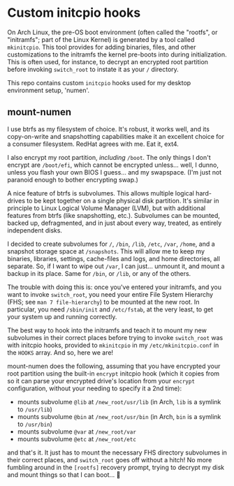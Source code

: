 Custom initcpio hooks
==========================================================================

On Arch Linux, the pre-OS boot environment (often called the "rootfs", or
"initramfs"; part of the Linux Kernel) is generated by a tool called
`mkinitcpio`. This tool provides for adding binaries, files, and other
customizations to the initramfs the kernel pre-boots into during
initialization. This is often used, for instance, to decrypt an encrypted
root partition before invoking `switch_root` to instate it as your `/`
directory.

This repo contains custom `initcpio` hooks used for my desktop environment
setup, 'numen'.

mount-numen
--------------------------------------------------------------------------
I use btrfs as my filesystem of choice. It's robust, it works well, and
its copy-on-write and snapshotting capabilities make it an excellent
choice for a consumer filesystem. RedHat agrees with me. Eat it, ext4.

I also encrypt my root partition, *including* `/boot`. The only things I
don't encrypt are `/boot/efi`, which cannot be encrypted unless... well, I
dunno, unless you flash your own BIOS I guess... and my swapspace. (I'm
just not paranoid enough to bother encrypting swap.)

A nice feature of btrfs is subvolumes. This allows multiple logical
hard-drives to be kept together on a single physical disk partition. It's
similar in principle to Linux Logical Volume Manager (LVM), but with
additional features from btrfs (like snapshotting, etc.). Subvolumes can
be mounted, backed up, defragmented, and in just about every way, treated,
as entirely independent disks.

I decided to create subvolumes for `/`, `/bin`, `/lib`, `/etc`, `/var`,
`/home`, and a snapshot storage space at `/snapshots`. This will allow me
to keep my binaries, libraries, settings, cache-files and logs, and home
directories, all separate. So, if I want to wipe out `/var`, I can just...
unmount it, and mount a backup in its place. Same for `/bin`, or `/lib`,
or any of the others.

The trouble with doing this is: once you've entered your initramfs, and
you want to invoke `switch_root`, you need your entire File System
Hierarchy (FHS; see `man 7 file-hierarchy`) to be mounted at the new root.
In particular, you need `/sbin/init` and `/etc/fstab`, at the very least,
to get your system up and running correctly.

The best way to hook into the initramfs and teach it to mount my new
subvolumes in their correct places before trying to invoke `switch_root`
was with initcpio hooks, provided to `mkinitcpio` in my
`/etc/mkinitcpio.conf` in the `HOOKS` array. And so, here we are!

mount-numen does the following, assuming that you have encrypted your root
partition using the built-in `encrypt` initcpio hook (which it copies from
so it can parse your encrypted drive's location from your `encrypt`
configuration, without your needing to specify it a 2nd time):

- mounts subvolume `@lib` at `/new_root/usr/lib` (in Arch, `lib` is a
  symlink to `/usr/lib`)
- mounts subvolume `@bin` at `/new_root/usr/bin` (in Arch, `bin` is a
  symlink to `/usr/bin`)
- mounts subvolume `@var` at `/new_root/var`
- mounts subvolume `@etc` at `/new_root/etc`

and that's it. It just has to mount the necessary FHS directory subvolumes
in their correct places, and `switch_root` goes off without a hitch! No
more fumbling around in the `[rootfs]` recovery prompt, trying to decrypt
my disk and mount things so that I can boot... :tada:
